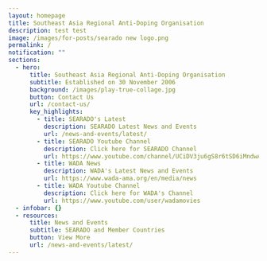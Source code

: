 ```yaml
---
layout: homepage
title: Southeast Asia Regional Anti-Doping Organisation
description: test test
image: /images/for-posts/searado new logo.png
permalink: /
notification: ""
sections:
  - hero:
      title: Southeast Asia Regional Anti-Doping Organisation
      subtitle: Established on 30 November 2006
      background: /images/play-true-collage.jpg
      button: Contact Us
      url: /contact-us/
      key_highlights:
        - title: SEARADO's Latest
          description: SEARADO Latest News and Events
          url: /news-and-events/latest/
        - title: SEARADO Youtube Channel
          description: Click here for SEARADO Channel
          url: https://www.youtube.com/channel/UCiDV3ju6gS8r6tSD6iMndwA
        - title: WADA News
          description: WADA's Latest News and Events
          url: https://www.wada-ama.org/en/media/news
        - title: WADA Youtube Channel
          description: Click here for WADA's Channel
          url: https://www.youtube.com/user/wadamovies
  - infobar: {}
  - resources:
      title: News and Events
      subtitle: SEARADO and Member Countries
      button: View More
      url: /news-and-events/latest/
---
```

